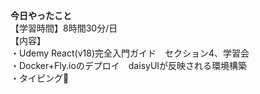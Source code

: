 **今日やったこと**<br>
【学習時間】8時間30分/日<br>
【内容】<br>
・Udemy React(v18)完全入門ガイド　セクション4、学習会<br>
・Docker+Fly.ioのデプロイ　daisyUIが反映される環境構築<br>
・タイピング🍦
